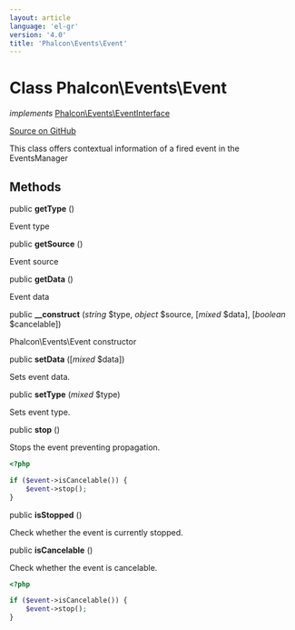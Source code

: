 ```yaml
---
layout: article
language: 'el-gr'
version: '4.0'
title: 'Phalcon\Events\Event'
---
```


# Class **Phalcon\Events\Event**

*implements* [Phalcon\Events\EventInterface](/3.4/en/api/Phalcon_Events_EventInterface)

<a href="https://github.com/phalcon/cphalcon/tree/v3.4.0/phalcon/events/event.zep" class="btn btn-default btn-sm">Source on GitHub</a>

This class offers contextual information of a fired event in the EventsManager

## Methods

public **getType** ()

Event type

public **getSource** ()

Event source

public **getData** ()

Event data

public **__construct** (*string* $type, *object* $source, [*mixed* $data], [*boolean* $cancelable])

Phalcon\Events\Event constructor

public **setData** ([*mixed* $data])

Sets event data.

public **setType** (*mixed* $type)

Sets event type.

public **stop** ()

Stops the event preventing propagation.

```php
<?php

if ($event->isCancelable()) {
    $event->stop();
}

```

public **isStopped** ()

Check whether the event is currently stopped.

public **isCancelable** ()

Check whether the event is cancelable.

```php
<?php

if ($event->isCancelable()) {
    $event->stop();
}

```